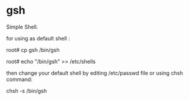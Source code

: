 # gsh
Simple Shell.

for using as default shell :

root# cp gsh /bin/gsh

root# echo "/bin/gsh" >> /etc/shells

then change your default shell by editing /etc/passwd file or using chsh command:

chsh -s /bin/gsh
